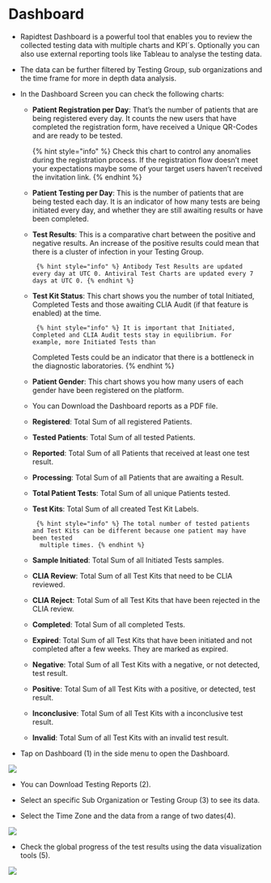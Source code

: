 # Dashboard

- Rapidtest Dashboard is a powerful tool that enables you to review the collected testing data with multiple charts and KPI´s. Optionally you can also use 
  external reporting tools like Tableau to analyse the testing data. 

- The data can be further filtered by Testing Group, sub organizations and the time frame for more in depth data analysis.

- In the Dashboard Screen you can check the following charts:
	
  - **Patient Registration per Day**: That’s the number of patients that are being registered every day. It counts the new users that have completed the 
      registration form, have received a Unique QR-Codes and are ready to be tested.

   	 {% hint style="info" %} Check this chart to control any anomalies during the registration process. If the registration flow doesn’t meet your expectations 
   	 maybe some of your target users haven’t received the invitation link. {% endhint %}

  - **Patient Testing per Day**: This is the number of patients that are being tested each day. It is an indicator of how many tests are being initiated every 
      day, and whether they are still awaiting results or have been completed.

  - **Test Results**: This is a comparative chart between the positive and negative results. An increase of the positive results could mean that there is a
      cluster of infection in your Testing Group. 
      
         {% hint style="info" %} Antibody Test Results are updated every day at UTC 0. Antiviral Test Charts are updated every 7 days at UTC 0. {% endhint %}
    
  - **Test Kit Status**: This chart shows you the number of total Initiated, Completed Tests and those awaiting CLIA Audit (if that feature is enabled) at the
      time. 
      
         {% hint style="info" %} It is important that Initiated, Completed and CLIA Audit tests stay in equilibrium. For example, more Initiated Tests than
	  Completed Tests could be an indicator that there is a bottleneck in the diagnostic laboratories. {% endhint %}

   - **Patient Gender**: This chart shows you how many users of each gender have been registered on the platform.

   - You can Download the Dashboard reports as a PDF file.
    
   - **Registered**: Total Sum of all registered Patients.

   - **Tested Patients**: Total Sum of all tested Patients.
    
   - **Reported**: Total Sum of all Patients that received at least one test result.
    
   - **Processing**: Total Sum of all Patients that are awaiting a Result.
    
   - **Total Patient Tests**: Total Sum of all unique Patients tested.
    
   - **Test Kits**: Total Sum of all created Test Kit Labels.

          {% hint style="info" %} The total number of tested patients and Test Kits can be different because one patient may have been tested 
           multiple times. {% endhint %}
    
   - **Sample Initiated**: Total Sum of all Initiated Tests samples.
    
   - **CLIA Review**: Total Sum of all Test Kits that need to be CLIA reviewed.
    
   - **CLIA Reject**: Total Sum of all Test Kits that have been rejected in the CLIA review.
    
   - **Completed**: Total Sum of all completed Tests.
    
   - **Expired**: Total Sum of all Test Kits that have been initiated and not completed after a few weeks. They are marked as expired.
    
   - **Negative**: Total Sum of all Test Kits with a negative, or not detected, test result.
    
   - **Positive**: Total Sum of all Test Kits with a positive, or detected, test result.
    
   - **Inconclusive**: Total Sum of all Test Kits with a inconclusive test result.
    
   - **Invalid**: Total Sum of all Test Kits with an invalid test result.

- Tap on Dashboard (1) in the side menu to open the Dashboard.

![](https://user-images.githubusercontent.com/105650529/170533701-e5334202-ad60-4e4b-9415-961826f4258d.jpg)

- You can Download Testing Reports (2).

- Select an specific Sub Organization or Testing Group (3) to see its data.

- Select the Time Zone and the data from a range of two dates(4). 

![](https://user-images.githubusercontent.com/105650529/170533713-d2d0426b-a0eb-49a6-8c08-01a706db3eaa.jpg)

- Check the global progress of the test results using the data visualization tools (5).

![](https://user-images.githubusercontent.com/105650529/170533728-dfd70eed-76ab-440b-acc5-91beccee27b9.jpg)



